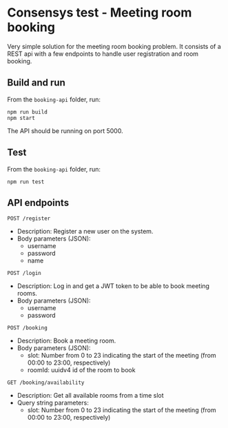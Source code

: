 # Consensys test - Meeting room booking
Very simple solution for the meeting room booking problem. It consists of a REST api with a few endpoints to handle user registration and room booking.

## Build and run
From the `booking-api` folder, run:
```
npm run build
npm start
```
The API should be running on port 5000.

## Test
From the `booking-api` folder, run:
```
npm run test
```

## API endpoints
`POST /register`
- Description: Register a new user on the system.
- Body parameters (JSON):
  - username
  - password
  - name

`POST /login`
- Description: Log in and get a JWT token to be able to book meeting rooms.
- Body parameters (JSON):
  - username
  - password

`POST /booking`
- Description: Book a meeting room.
- Body parameters (JSON):
  - slot: Number from 0 to 23 indicating the start of the meeting (from 00:00 to 23:00, respectively)
  - roomId: uuidv4 id of the room to book

`GET /booking/availability`
- Description: Get all available rooms from a time slot
- Query string parameters:
  - slot: Number from 0 to 23 indicating the start of the meeting (from 00:00 to 23:00, respectively)

